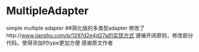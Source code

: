 # MultipleAdapter
simple multiple adapter
##简化版的多类型adapter  修改了http://www.jianshu.com/p/1297d2e4d27a的实现方式 遵循开闭原则，修改部分代码，使得添加时type更加方便
  感谢原文作者
  
